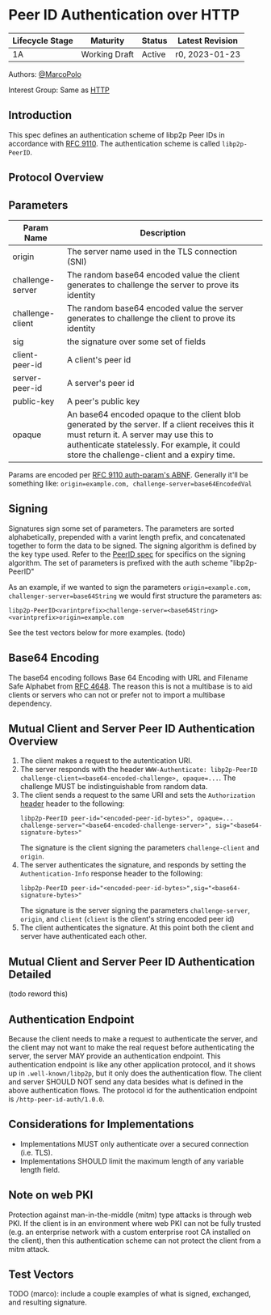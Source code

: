# Peer ID Authentication over HTTP

| Lifecycle Stage | Maturity      | Status | Latest Revision |
| --------------- | ------------- | ------ | --------------- |
| 1A              | Working Draft | Active | r0, 2023-01-23  |

Authors: [@MarcoPolo]

[@MarcoPolo]: https://github.com/MarcoPolo

Interest Group: Same as [HTTP](README.md)

## Introduction

This spec defines an authentication scheme of libp2p Peer IDs in accordance with
[RFC 9110](https://datatracker.ietf.org/doc/html/rfc9110). The authentication
scheme is called `libp2p-PeerID`.

## Protocol Overview

## Parameters

| Param Name       | Description                                                                                                                                                                                                                              |
| ---------------- | ---------------------------------------------------------------------------------------------------------------------------------------------------------------------------------------------------------------------------------------- |
| origin           | The server name used in the TLS connection (SNI)                                                                                                                                                                                         |
| challenge-server | The random base64 encoded value the client generates to challenge the server to prove its identity                                                                                                                                       |
| challenge-client | The random base64 encoded value the server generates to challenge the client to prove its identity                                                                                                                                       |
| sig              | the signature over some set of fields                                                                                                                                                                                                    |
| client-peer-id   | A client's peer id                                                                                                                                                                                                                       |
| server-peer-id   | A server's peer id                                                                                                                                                                                                                       |
| public-key       | A peer's public key                                                                                                                                                                                                                      |
| opaque           | An base64 encoded opaque to the client blob generated by the server. If a client receives this it must return it. A server may use this to authenticate statelessly. For example, it could store the challenge-client and a expiry time. |

Params are encoded per [RFC 9110 auth-param's ABNF](https://datatracker.ietf.org/doc/html/rfc9110#name-collected-abnf). Generally it'll be something like: `origin=example.com, challenge-server=base64EncodedVal`

## Signing

Signatures sign some set of parameters. The parameters are sorted
alphabetically, prepended with a varint length prefix, and concatenated together
to form the data to be signed. The signing algorithm is defined by the key type
used. Refer to the [PeerID
spec](https://github.com/libp2p/specs/blob/master/peer-ids/peer-ids.md) for
specifics on the signing algorithm. The set of parameters is prefixed with the auth scheme "libp2p-PeerID"

As an example, if we wanted to sign the parameters `origin=example.com,
challenger-server=base64String` we would first structure the parameters as:
```
libp2p-PeerID<varintprefix>challenge-server=<base64String><varintprefix>origin=example.com
```

See the test vectors below for more examples. (todo)


## Base64 Encoding

The base64 encoding follows Base 64 Encoding with URL and Filename Safe Alphabet
from [RFC 4648](https://datatracker.ietf.org/doc/html/rfc4648#section-5). The
reason this is not a multibase is to aid clients or servers who can not or
prefer not to import a multibase dependency.

## Mutual Client and Server Peer ID Authentication Overview

1. The client makes a request to the autentication URI.
2. The server responds with the header `WWW-Authenticate: libp2p-PeerID
   challenge-client=<base64-encoded-challenge>, opaque=...`.  The challenge MUST
   be indistinguishable from random data.
3. The client sends a request to the same URI and sets the `Authorization`
   [header](https://www.rfc-editor.org/rfc/rfc9110.html#section-11.6.2) header
   to the following:
   ```
   libp2p-PeerID peer-id="<encoded-peer-id-bytes>", opaque=... challenge-server="<base64-encoded-challenge-server>", sig="<base64-signature-bytes>"
   ```
   The signature is the client signing the parameters `challenge-client` and `origin`.
4. The server authenticates the signature, and responds by setting the `Authentication-Info` response header to the
   following:
    ```
    libp2p-PeerID peer-id="<encoded-peer-id-bytes>",sig="<base64-signature-bytes>"
    ```
    The signature is the server signing the parameters `challenge-server`,
    `origin`, and `client` (`client` is the client's string encoded peer id)
5. The client authenticates the signature. At this point both the client and
   server have authenticated each other.


## Mutual Client and Server Peer ID Authentication Detailed

(todo reword this)

<!-- 1. The server initiates the authentication by responding to a request that must
   be authenticated with the response header `WWW-Authenticate: libp2p-PeerID
   challenge-client="<base64-encoded-challenge>`. The challenge MUST be
   indistinguishable from random data. The Server MAY randomly generate this
   data, or MAY use an server-encrypted value. If using random data the
   server SHOULD store the challenge temporarily until the authentication is
   done. The challenge SHOULD be at least 32 bytes.

2. The client sends a request and sets the `Authorization`
   [header](https://www.rfc-editor.org/rfc/rfc9110.html#section-11.6.2) header
   to the following:
   ```
   libp2p-PeerID peer-id="<encoded-peer-id-bytes>",[challenge-server="<base64-encoded-challenge-server>",]sig="<base64-signature-bytes>"]
   ```

   * The `challenge-server` parameter is optional. The client should set it if
     the client wants to authenticate the server.
   * The peer-id is encoded per the string encoding described in the [peer-ids spec](../peer-ids/peer-ids.md).
   * The signature is over the concatenated result of:
   ```
     <varint-length> + "origin=" + server-name +
     [<varint-length> + "challenge-server=" + base64-encoded-client-chosen-challenge-server + ]
     <varint-length> + "challenge-client=" + base64-encoded-challenge
   ```
   * Strings are UTF-8 encoded.
   * If the challenge server was omitted in the `Authorization` header it MUST
     be omitted in the signature.
   * If provided, the client-chosen `challenge-server` MUST be randomly generated.
   * The client-chosen `challenge-server` SHOULD be at least 32 bytes.
   * The client MUST use the same server-name as what is used for the TLS
     session.
   * If the client _only_ wants to authenticate the server and the server does
     not need to authenticate the client, the client can omit the
     `challenge-client` from the parameters and signature on its initial request
     (since it did not receive a `challenge-client`). If a resource requires
     client authentication, the server MUST return `401 Unauthorized` if a
     client attempts to authenticate without a `challenge-client`.
   * Example on building the message to sign:
    ```
    origin=example.com
    client-challenge=qqqqqqqqqqqqqqqqqqqqqqqqqqqqqqqqqqqqqqqqqqo=
    challenge=AAAAAAAAAAAAAAAAAAAAAAAAAAAAAAAAAAAAAAAAAAA=
    ```

    Message To Sign in hex with comments
    ```
    12 // (18 bytes)
    6f726967696e3d6578616d706c652e636f6d // (origin=example.com)

    3d // (61 bytes)
    636c69656e742d6368616c6c656e67653d7171717171717171717171717171717171717171717171717171717171717171717171717171717171716f3d // (client-challenge=qq...o=)

    36 // (54 bytes)
    6368616c6c656e67653d414141414141414141414141414141414141414141414141414141414141414141414141414141414141413d // (challenge=AA...A=)
    ```

    All together:
    ```
    Message To Sign in hex:
    126f726967696e3d6578616d706c652e636f6d3d636c69656e742d6368616c6c656e67653d7171717171717171717171717171717171717171717171717171717171717171717171717171717171716f3d366368616c6c656e67653d414141414141414141414141414141414141414141414141414141414141414141414141414141414141413d
    ```
2. The server MUST verify the signature using the server name used in the TLS
   session. The server MUST return 401 Unauthorized if the server fails to
   validate the signature.
3. If the signature is valid, the server has authenticated the client's peer id
   and MAY fulfill the request according to application logic. If the request is
   fulfilled, the server sets the `Authentication-Info` response header to the
   following:
    ```
    libp2p-PeerID peer-id="<encoded-peer-id-bytes>",sig="<base64-signature-bytes>"
    ```
   * The signature is over the concatenated result of:
        ```
        <varint-length> + "origin=" + server-name +
        [<varint-length> + "challenge-server=" + base64-encoded-client-chosen-challenge-server + ]
        <varint-length> + "client=" + <encoded-client-peer-id-bytes>
        ```
    * Strings are UTF-8 encoded.
    * Optionally, the server MAY include a libp2p-Bearer
      token in the
      `Authentication-Info` response header. This allows clients to avoid a
      future iteration of this authentication protocol. If clients see a bearer
      token, they SHOULD store it for future use. For example,  an
      `Authentication-Info` header with a bearer token would look like:
      ```
      libp2p-PeerID peer-id="<encoded-peer-id-bytes>",sig="<base64-signature-bytes>",bearer-token="<token>".
      ```
4. The client can then authenticate the server with the the signature from
   `Authentication-info`. -->

## Authentication Endpoint

Because the client needs to make a request to authenticate the server, and the
client may not want to make the real request before authenticating the server,
the server MAY provide an authentication endpoint. This authentication endpoint
is like any other application protocol, and it shows up in `.well-known/libp2p`,
but it only does the authentication flow. The client and server SHOULD NOT send
any data besides what is defined in the above authentication flows. The protocol
id for the authentication endpoint is `/http-peer-id-auth/1.0.0`.


## Considerations for Implementations

* Implementations MUST only authenticate over a secured connection (i.e. TLS).
* Implementations SHOULD limit the maximum length of any variable length field.

## Note on web PKI

Protection against man-in-the-middle (mitm) type attacks is through web PKI. If
the client is in an environment where web PKI can not be fully trusted (e.g. an
enterprise network with a custom enterprise root CA installed on the client),
then this authentication scheme can not protect the client from a mitm attack.

## Test Vectors

TODO (marco): include a couple examples of what is signed, exchanged, and
resulting signature.
